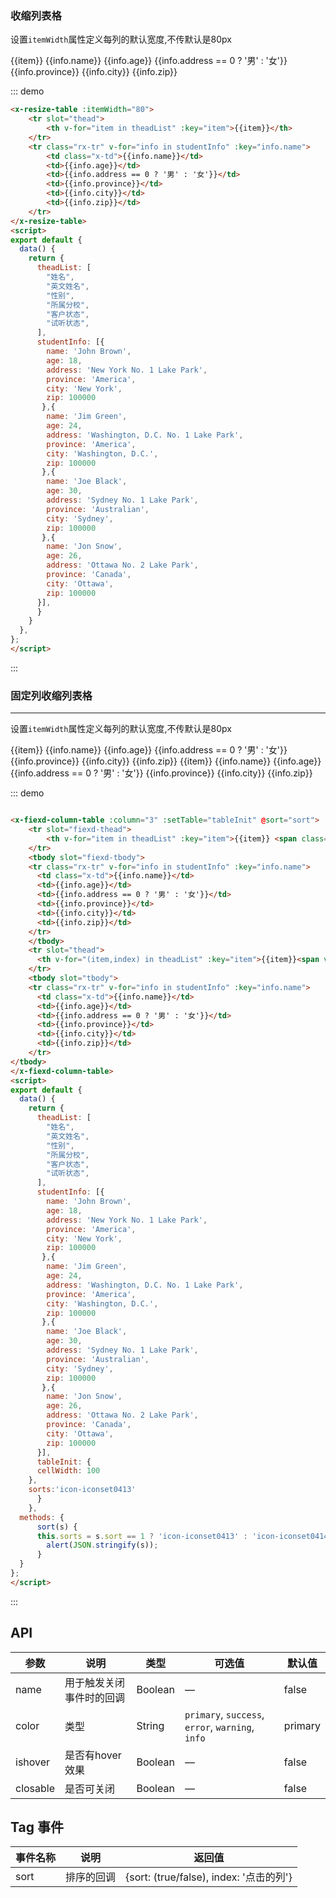 ### 收缩列表格
设置```itemWidth```属性定义每列的默认宽度,不传默认是80px

<script>
export default {
  data() {
	return {
	  theadList: [
	    "姓名",
	    "英文姓名",
	    "性别",
	    "所属分校",
	    "客户状态",
	    "试听状态",
	  ],
	  studentInfo: [{
	    name: 'John Brown',
	    age: 18,
	    address: 'New York No. 1 Lake Park',
	    province: 'America',
	    city: 'New York',
	    zip: 100000
	   },{
	    name: 'Jim Green',
	    age: 24,
	    address: 'Washington, D.C. No. 1 Lake Park',
	    province: 'America',
	    city: 'Washington, D.C.',
	    zip: 100000
	   },{
	    name: 'Joe Black',
	    age: 30,
	    address: 'Sydney No. 1 Lake Park',
	    province: 'Australian',
	    city: 'Sydney',
	    zip: 100000
	   },{
	    name: 'Jon Snow',
	    age: 26,
	    address: 'Ottawa No. 2 Lake Park',
	    province: 'Canada',
	    city: 'Ottawa',
	    zip: 100000
	  }],
	  tableInit: {
      cellWidth: 100
    },
    sorts:'icon-iconset0413'
	  }
	},
  methods: {
	  sort(s) {
	  this.sorts = s.sort == 1 ? 'icon-iconset0413' : 'icon-iconset0414';
	    alert(JSON.stringify(s));
	  }
  }
};
</script>

<div class="demo-block">
	<x-resize-table :itemWidth="80">
		<tr slot="thead">
			<th v-for="item in theadList" :key="item">{{item}}</th>
		</tr>
		<tr class="rx-tr" v-for="info in studentInfo" :key="info.name">
			<td class="x-td">{{info.name}}</td>
			<td>{{info.age}}</td>
			<td>{{info.address == 0 ? '男' : '女'}}</td>
			<td>{{info.province}}</td>
			<td>{{info.city}}</td>
			<td>{{info.zip}}</td>
		</tr>
	</x-resize-table>
</div>

::: demo

```html
<x-resize-table :itemWidth="80">
	<tr slot="thead">
		<th v-for="item in theadList" :key="item">{{item}}</th>
	</tr>
	<tr class="rx-tr" v-for="info in studentInfo" :key="info.name">
		<td class="x-td">{{info.name}}</td>
		<td>{{info.age}}</td>
		<td>{{info.address == 0 ? '男' : '女'}}</td>
		<td>{{info.province}}</td>
		<td>{{info.city}}</td>
		<td>{{info.zip}}</td>
	</tr>
</x-resize-table>
<script>
export default {
  data() {
	return {
	  theadList: [
	    "姓名",
	    "英文姓名",
	    "性别",
	    "所属分校",
	    "客户状态",
	    "试听状态",
	  ],
	  studentInfo: [{
	    name: 'John Brown',
	    age: 18,
	    address: 'New York No. 1 Lake Park',
	    province: 'America',
	    city: 'New York',
	    zip: 100000
	   },{
	    name: 'Jim Green',
	    age: 24,
	    address: 'Washington, D.C. No. 1 Lake Park',
	    province: 'America',
	    city: 'Washington, D.C.',
	    zip: 100000
	   },{
	    name: 'Joe Black',
	    age: 30,
	    address: 'Sydney No. 1 Lake Park',
	    province: 'Australian',
	    city: 'Sydney',
	    zip: 100000
	   },{
	    name: 'Jon Snow',
	    age: 26,
	    address: 'Ottawa No. 2 Lake Park',
	    province: 'Canada',
	    city: 'Ottawa',
	    zip: 100000
	  }],
	  }
	}
  },
};
</script>

```
:::

### 固定列收缩列表格
----
设置```itemWidth```属性定义每列的默认宽度,不传默认是80px

<div class="demo-block">
	<x-fiexd-column-table :column="3" :setTable="tableInit" @sort="sort">
		<tr slot="fiexd-thead">
			<th v-for="item in theadList" :key="item">{{item}} <span class="sort" :class="sorts"></span></th>
		</tr>
		<tbody slot="fiexd-tbody">
			<tr class="rx-tr" v-for="info in studentInfo" :key="info.name">
				<td class="x-td">{{info.name}}</td>
			<td>{{info.age}}</td>
			<td>{{info.address == 0 ? '男' : '女'}}</td>
			<td>{{info.province}}</td>
			<td>{{info.city}}</td>
			<td>{{info.zip}}</td>
			</tr>
		</tbody>
		<tr slot="thead">
			<th v-for="(item,index) in theadList" :key="item">{{item}}<span v-if="index < 5" class="sort" :class="sorts"></span></th>
		</tr>
		<tbody slot="tbody">
		<tr class="rx-tr" v-for="info in studentInfo" :key="info.name">
			<td class="x-td">{{info.name}}</td>
			<td>{{info.age}}</td>
			<td>{{info.address == 0 ? '男' : '女'}}</td>
			<td>{{info.province}}</td>
			<td>{{info.city}}</td>
			<td>{{info.zip}}</td>
		</tr>
	</tbody>
</x-fiexd-column-table>
</div>

::: demo
```	html

<x-fiexd-column-table :column="3" :setTable="tableInit" @sort="sort">
	<tr slot="fiexd-thead">
		<th v-for="item in theadList" :key="item">{{item}} <span class="sort">&</span></th>
	</tr>
	<tbody slot="fiexd-tbody">
	<tr class="rx-tr" v-for="info in studentInfo" :key="info.name">
	  <td class="x-td">{{info.name}}</td>
	  <td>{{info.age}}</td>
	  <td>{{info.address == 0 ? '男' : '女'}}</td>
	  <td>{{info.province}}</td>
	  <td>{{info.city}}</td>
	  <td>{{info.zip}}</td>
    </tr>
	</tbody>
	<tr slot="thead">
	  <th v-for="(item,index) in theadList" :key="item">{{item}}<span v-if="index < 5" class="sort">&</span></th>
	</tr>
	<tbody slot="tbody">
	<tr class="rx-tr" v-for="info in studentInfo" :key="info.name">
	  <td class="x-td">{{info.name}}</td>
	  <td>{{info.age}}</td>
	  <td>{{info.address == 0 ? '男' : '女'}}</td>
	  <td>{{info.province}}</td>
	  <td>{{info.city}}</td>
	  <td>{{info.zip}}</td>
	</tr>
</tbody>
</x-fiexd-column-table>
<script>
export default {
  data() {
	return {
	  theadList: [
	    "姓名",
	    "英文姓名",
	    "性别",
	    "所属分校",
	    "客户状态",
	    "试听状态",
	  ],
	  studentInfo: [{
	    name: 'John Brown',
	    age: 18,
	    address: 'New York No. 1 Lake Park',
	    province: 'America',
	    city: 'New York',
	    zip: 100000
	   },{
	    name: 'Jim Green',
	    age: 24,
	    address: 'Washington, D.C. No. 1 Lake Park',
	    province: 'America',
	    city: 'Washington, D.C.',
	    zip: 100000
	   },{
	    name: 'Joe Black',
	    age: 30,
	    address: 'Sydney No. 1 Lake Park',
	    province: 'Australian',
	    city: 'Sydney',
	    zip: 100000
	   },{
	    name: 'Jon Snow',
	    age: 26,
	    address: 'Ottawa No. 2 Lake Park',
	    province: 'Canada',
	    city: 'Ottawa',
	    zip: 100000
	  }],
	  tableInit: {
      cellWidth: 100
    },
    sorts:'icon-iconset0413'
	  }
	},
  methods: {
	  sort(s) {
	  this.sorts = s.sort == 1 ? 'icon-iconset0413' : 'icon-iconset0414';
	    alert(JSON.stringify(s));
	  }
  }
};
</script>

```
::: 


## API

| 参数      | 说明          | 类型      | 可选值                           | 默认值  |
|---------- |-------------- |---------- |--------------------------------  |-------- |
| name | 用于触发关闭事件时的回调 | Boolean | — | false |
| color | 类型 | String |  `primary`, `success`, `error`, `warning`, `info` | primary |
| ishover | 是否有hover效果 | Boolean | — | false |
| closable | 是否可关闭 | Boolean | — | false |

## Tag 事件

| 事件名称      | 说明          | 返回值  |
|---------- |-------------- |---------- |
| sort | 排序的回调 | {sort: (true/false), index: '点击的列'} |
